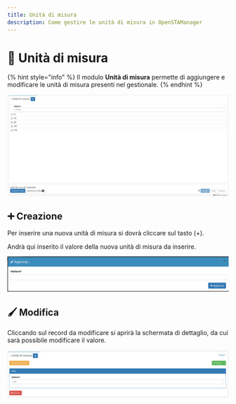```yaml
---
title: Unità di misura
description: Come gestire le unità di misura in OpenSTAManager
---
```


# 📏 Unità di misura

{% hint style="info" %}
Il modulo **Unità di misura** permette di aggiungere e modificare le unità di misura presenti nel gestionale.
{% endhint %}

![](<../../../../.gitbook/assets/image (56).png>)

## ➕ Creazione

Per inserire una nuova unità di misura si dovrà cliccare sul tasto (+).

Andrà qui inserito il valore della nuova unità di misura da inserire.

![](<../../../../.gitbook/assets/image (65).png>)

## 🖌️ Modifica

Cliccando sul record da modificare si aprirà la schermata di dettaglio, da cui sarà possibile modificare il valore.

![](<../../../../.gitbook/assets/image (55).png>)

